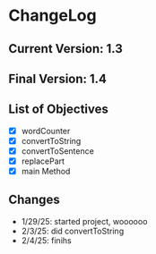 # ChangeLog 

## Current Version: 1.3

## Final Version: 1.4

## List of Objectives

- [x] wordCounter
- [x] convertToString
- [x] convertToSentence
- [x] replacePart
- [x] main Method

## Changes
- 1/29/25: started project, woooooo
- 2/3/25: did convertToString 
- 2/4/25: finihs